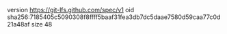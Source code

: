 version https://git-lfs.github.com/spec/v1
oid sha256:7185405c5090308f8ffff5baaf31fea3db7dc5daae7580d59caa77c0d21a48af
size 48

